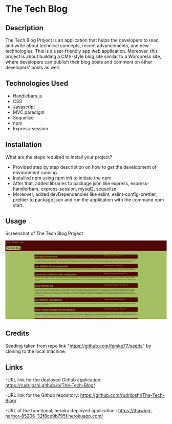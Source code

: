 # The Tech Blog

## Description

The Tech Blog Project is an application that helps the developers to read and write about technical concepts, recent advancements, and new technologies. This is a user-friendly app web application. Moreover, this project is about building a CMS-style blog site similar to a Wordpress site, where developers can publish their blog posts and comment on other developers' posts as well.

## Technologies Used

- Handlebars.js
- CSS
- Javascript
- MVC paradigm
- Sequelize
- npm
- Express-session

## Installation

What are the steps required to install your project?
- Provided step by step description on how to get the development of environment running.
- Installed npm using npm init to initiate the npm
- After that, added libraries to package.json like express, express-handlerbars, express-session, mysql2, sequelize.
- Moreover, added devDependencies like eslint, eslint-config-prettier, prettier to package.json and run the application with the command npm start.

## Usage

Screenshot of The Tech Blog Project

![The Tech Blog Project Screenshot](./Assets/Images/Screenshot.png)

## Credits

Seeding taken from repo link "https://github.com/femke77/seeds" by cloning to the local machine.


## Links

-URL link for the deployed Github application: https://rudrijoshi.github.io/The-Tech-Blog/

-URL link for the Github repository: https://github.com/rudrijoshi/The-Tech-Blog/

-URL of the functional, heroku deployed application.: https://thawing-harbor-85206-32f8ce9b795f.herokuapp.com/
